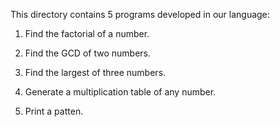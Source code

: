 This directory contains 5 programs developed in our language:

1. Find the factorial of a number.

2. Find the GCD of two numbers.

3. Find the largest of three numbers.

4. Generate a multiplication table of any number.

5. Print a patten.


